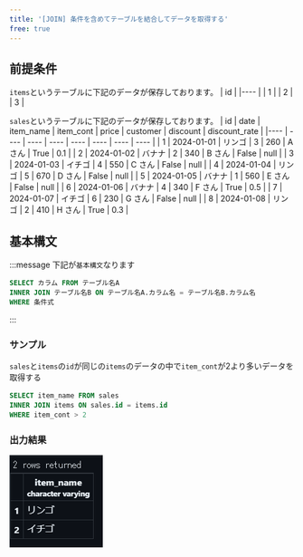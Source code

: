 ```yaml
---
title: '[JOIN] 条件を含めてテーブルを結合してデータを取得する'
free: true
---
```


## 前提条件


`items`というテーブルに下記のデータが保存しております。
| id |
|---- |
| 1 |
| 2 |
| 3 |

`sales`というテーブルに下記のデータが保存しております。
| id | date | item_name | item_cont | price | customer | discount | discount_rate |
|---- | ---- | ---- | ---- | ---- | ---- | ---- | ---- |
| 1 | 2024-01-01 | リンゴ | 3 | 260 | A さん | True | 0.1 |
| 2 | 2024-01-02 | バナナ | 2 | 340 | B さん | False | null |
| 3 | 2024-01-03 | イチゴ | 4 | 550 | C さん | False | null |
| 4 | 2024-01-04 | リンゴ | 5 | 670 | D さん | False | null |
| 5 | 2024-01-05 | バナナ | 1 | 560 | E さん | False | null |
| 6 | 2024-01-06 | バナナ | 4 | 340 | F さん | True | 0.5 |
| 7 | 2024-01-07 | イチゴ | 6 | 230 | G さん | False | null |
| 8 | 2024-01-08 | リンゴ | 2 | 410 | H さん | True | 0.3 |


## 基本構文

:::message
下記が`基本構文`なります

```sql
SELECT カラム FROM テーブル名A
INNER JOIN テーブル名B ON テーブル名A.カラム名 = テーブル名B.カラム名
WHERE 条件式
```

:::

### サンプル
`sales`と`items`の`id`が同じの`items`のデータの中で`item_cont`が2より多いデータを取得する

```sql
SELECT item_name FROM sales
INNER JOIN items ON sales.id = items.id
WHERE item_cont > 2
```


### 出力結果

![join-where](/images/books/basic-postgresql/join-where.png)
